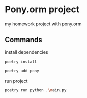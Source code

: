 # Pony.orm project
my homework project with pony.orm
## Commands
install dependencies
```bash
poetry install
```
```bash
poetry add pony
```
run project
```bash
poetry run python .\main.py
```